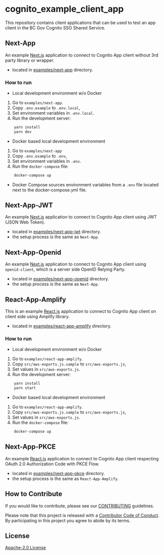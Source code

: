 # cognito_example_client_app

This repository contains client applications that can be used to test an app client in the BC Gov Cognito SSO Shared Service.

## Next-App

An example [Next.js](https://nextjs.org/) application to connect to Cognito App client without 3rd party library or wrapper.

- located in [examples/next-app](examples/next-app) directory.

### How to run

- Local development environment w/o Docker

1. Go to `examples/next-app`.
1. Copy `.env.example` to `.env.local`,
1. Set environment variables in `.env.local`.
1. Run the development server:

```sh
    yarn install
    yarn dev
```

- Docker based local development environment

1. Go to `examples/next-app`
1. Copy `.env.example` to `.env`,
1. Set environment variables in `.env`.
1. Run the `docker-compose` file:

```sh
    docker-compose up
```

- Docker Compose sources environment variables from a `.env` file located next to the docker-compose.yml file.

## Next-App-JWT

An example [Next.js](https://nextjs.org/) application to connect to Cognito App client using JWT (JSON Web Token).

- located in [examples/next-app-jwt](examples/next-app-jwt) directory.
- the setup process is the same as `Next-App`.

## Next-App-Openid

An example [Next.js](https://nextjs.org/) application to connect to Cognito App client using `openid-client`, which is a server side OpenID Relying Party.

- located in [examples/next-app-openid](examples/next-app-openid) directory.
- the setup process is the same as `Next-App`.

## React-App-Amplify

This is an example [React.js](https://reactjs.org/) application to connect to Cognito App client on client side using Amplify library.

- located in [examples/react-app-amplify](examples/react-app-amplify) directory.

### How to run

- Local development environment w/o Docker

1. Go to `examples/react-app-amplify`.
1. Copy `src/aws-exports.js.sample` to `src/aws-exports.js`,
1. Set values in `src/aws-exports.js`.
1. Run the development server:

```sh
    yarn install
    yarn start
```

- Docker based local development environment

1. Go to `examples/react-app-amplify`.
1. Copy `src/aws-exports.js.sample` to `src/aws-exports.js`,
1. Set values in `src/aws-exports.js`.
1. Run the `docker-compose` file:

```sh
    docker-compose up
```

## Next-App-PKCE

An example [React.js](https://reactjs.org/) application to connect to Cognito App client respecting OAuth 2.0 Authorization Code with PKCE Flow.

- located in [examples/next-app-pkce](examples/next-app-pkce) directory.
- the setup process is the same as `React-App-Amplify`.

## How to Contribute

If you would like to contribute, please see our [CONTRIBUTING](./CONTRIBUTING.md) guidelines.

Please note that this project is released with a [Contributor Code of Conduct](./CODE_OF_CONDUCT.md).
By participating in this project you agree to abide by its terms.

## License

[Apache-2.0 License](LICENSE)
